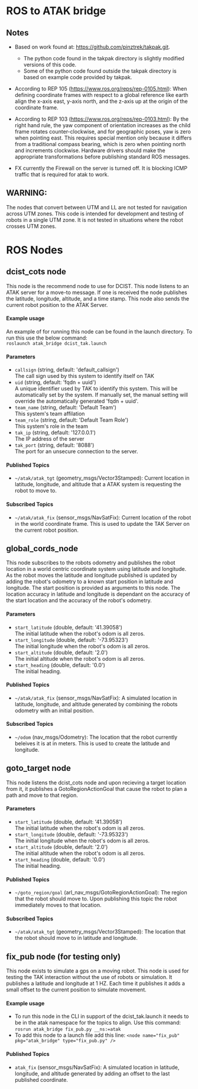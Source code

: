 # ROS to ATAK bridge
## Notes
- Based on work found at: https://github.com/pinztrek/takpak.git.
    - The python code found in the takpak directory is slightly modified versions of this code.
    - Some of the python code found outside the takpak directory is based on example code provided by takpak.  
- According to REP 105 (https://www.ros.org/reps/rep-0105.html): When defining coordinate frames with respect to a global reference like  earth align the x-axis east, y-axis north, and the z-axis up at the origin of the coordinate frame.
- According to REP 103 (https://www.ros.org/reps/rep-0103.html): By the right hand rule, the yaw component of orientation increases as the child frame rotates counter-clockwise, and for geographic poses, yaw is zero when pointing east. This requires special mention only because it differs from a traditional compass bearing, which is zero when pointing north and increments clockwise. Hardware drivers should make the appropriate transformations before publishing standard ROS messages.

- FX currently the Firewall on the server is turned off. It is blocking ICMP traffic that is required for atak to work.   


## WARNING:  
The nodes that convert between UTM and LL are not tested for navigation across UTM zones. This code is intended for development and testing of robots in a single UTM zone. It is not tested in situations where the robot crosses UTM zones.   

# ROS Nodes
## dcist_cots node     
This node is the recommend node to use for DCIST. This node listens to an ATAK server for a move-to message. If one is received the node publishes the latitude, longitude, altitude, and a time stamp.  This node also sends the current robot position to the ATAK Server.  

#### Example usage
An example of for running this node can be found in the launch directory. To run this use the below command:  
`roslaunch atak_bridge dcist_tak.launch`  

#### Parameters
- `callsign` (string, default: 'default_callsign')  
    The call sign used by this system to identify itself on TAK  
- `uid` (string, default: 'fqdn + uuid')  
    A unique identifier used by TAK to identify this system. This will be automatically set by the system. If manually set, the manual setting will override the automatically generated 'fqdn + uuid'.  
- `team_name` (string, default: 'Default Team')  
    This system's team affilation
- `team_role` (string, default: 'Default Team Role')  
    This system's role in the team
- `tak_ip` (string, default: '127.0.0.1')  
    The IP address of the server
- `tak_port` (string, default: '8088')  
    The port for an unsecure connection to the server.

#### Published Topics
- `~/atak/atak_tgt` (geometry_msgs/Vector3Stamped): Current location in latitude, longitude, and altitude that a ATAK system is requesting the robot to move to.   

#### Subscribed Topics
- `~/atak/atak_fix` (sensor_msgs/NavSatFix): Current location of the robot in the world coordinate frame. This is used to update the TAK Server on the current robot position.

## global_cords_node 
This node subscribes to the robots odometry and publishes the robot location in a world centric coordinate system using latitude and longitude. As the robot moves the latitude and longitude published is updated by adding the robot's odometry to a known start position in latitude and longitude. The start position is provided as arguments to this node. The location accuracy in latitude and longitude is dependant on the accuracy of the start location and the accuracy of the robot's odometry.

#### Parameters
- `start_latitude` (double, default: '41.39058')  
    The initial latitude when the robot's odom is all zeros.  
- `start_longitude` (double, default: '-73.95323')  
    The initial longitude when the robot's odom is all zeros.  
- `start_altitude` (double, default: '2.0')  
    The initial altitude when the robot's odom is all zeros.  
- `start_heading` (double, default: '0.0')  
    The initial heading.

#### Published Topics
- `~/atak/atak_fix` (sensor_msgs/NavSatFix): A simulated location in latitude, longitude, and altitude generated by combining the robots odometry with an initial position.   

#### Subscribed Topics
- `~/odom` (nav_msgs/Odometry): The location that the robot currently beleives it is at in meters. This is used to create the latitude and longitude.  

## goto_target node
This node listens the dcist_cots node and upon recieving a target location from it, it publishes a GotoRegionActionGoal that cause the robot to plan a path and move to that region. 

#### Parameters
- `start_latitude` (double, default: '41.39058')  
    The initial latitude when the robot's odom is all zeros.  
- `start_longitude` (double, default: '-73.95323')  
    The initial longitude when the robot's odom is all zeros.  
- `start_altitude` (double, default: '2.0')  
    The initial altitude when the robot's odom is all zeros.  
- `start_heading` (double, default: '0.0')  
    The initial heading.

#### Published Topics
- `~/goto_region/goal` (arl_nav_msgs/GotoRegionActionGoal): The region that the robot should move to. Upon publishing this topic the robot immediately moves to that location.   

#### Subscribed Topics
- `~/atak/atak_tgt` (geometry_msgs/Vector3Stamped): The location that the robot should move to in latitude and longitude.  

## fix_pub node (for testing only)
This node exists to simulate a gps on a moving robot. This node is used for testing the TAK interaction without the use of robots or simulation. It publishes a latitude and longitude at 1 HZ. Each time it publishes it adds a small offset to the current position to simulate movement.

#### Example usage
- To run this node in the CLI in support of the dcist_tak.launch it needs to be in the atak namespace for the topics to align. Use this command:
    `rosrun atak_bridge fix_pub.py __ns:=atak`
- To add this node to a launch file add this line:
    `<node name="fix_pub" pkg="atak_bridge" type="fix_pub.py" />`  

#### Published Topics
- `atak_fix` (sensor_msgs/NavSatFix): A simulated location in latitude, longitude, and altitude generated by adding an offset to the last published coordinate.   




